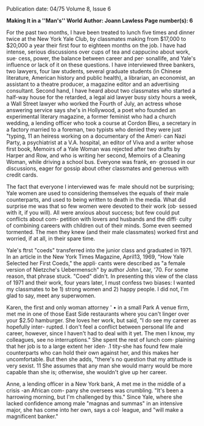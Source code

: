 Publication date: 04/75
Volume 8, Issue 6

**Making It in a ''Man's'' World**
**Author: Joann Lawless**
**Page number(s): 6**

For the past two months, I have been treated to 
lunch five times and dinner twice at the New York 
Yale Club, by classmates making from $17,000 to 
$20,000 a year their first four to eighteen months 
on the job. I have had intense, serious discussions 
over cups of tea and cappucino about work, sue· 
cess, power, the balance between career and per· 
sonallife, and Yale's influence or lack of it on 
these questions. I have interviewed three bankers, 
two lawyers, four law students, several graduate 
students (in Chinese literature, American history 
and public health), a librarian, an economist, an 
assistant to a theatre producer, a magazine editor 
and an advertising consultant. Second hand, I 
have heard about two classmates who started a 
half-way house for the retarded, a legal aid lawyer 
busy sixty hours a week, a Wall Street lawyer who 
worked the Fourth of July, an actress whose 
answering service says she's in Hollywood, a poet 
who founded an experimental literary magazine, 
a former feminist who had a church wedding, a 
lending officer who took a course at Cordon Bleu, 
a secretary in a factory married to a foreman, two 
typists who denied they were just "typing, 
11 an 
heiress working on a documentary of the Ameri· 
can Nazi Party, a psychiatrist at a V.A. hospital, 
an editor of Viva and a writer whose first book, 
Memoirs of a Yale Woman was rejected after two 
drafts by Harper and Row, and who is writing her 
second, Memoirs of a Cleaning Woman, while 
driving a school bus. Everyone was frank, en· 
grossed in our discussions, eager for gossip about 
other classmates and generous with credit cards. 

The fact that everyone I interviewed was fe· 
male should not be surprising; Yale women are 
used to considering themselves the equals of their 
male counterparts, and used to being written to 
death in the media. What did surprise me was that 
so few women were devoted to their work (ob· 
sessed with it, if you will). All were anxious about 
success; but few could put conflicts about com-
petition with lovers and husbands and the diffi· 
culty of combining careers with children out of 
their minds. Some even seemed tormented. The 
men they knew (and their male classmates) 
worked first and worried, if at all, in their spare 
time. 

Yale's ftrst "coeds" transferred into the 
junior class and graduated in 1971. In an article in 
the New York Times Magazine, April13, 1969, 
"How Yale Selected her First Coeds," the appli· 
cants were described as "a female version of 
Nietzche's Uebermensch" by author John Lear, 
'70. For some reason, that phrase stuck. "Coed" 
didn't. In presenting this view of the class of 1971 
and their work, four years later, I must confess 
two biases: I wanted my classmates to be 1) 
strong women and 2) happy people. I did not, I'm 
glad to say, meet any superwomen. 

Karen, the first and only woman attorney 
' • 
in a small Park A venue firm, met me in one of 
those East Side restaurants where you can't linger 
over your $2.50 hamburger. She loves her work, 
but said, "I do see my career as hopefully inter-
rupted. I don't feel a conflict between personal life 
and career, however, since I haven't had to deal 
with it yet. The men I know, my colleagues, see no 
interruptions." She spent the rest of lunch com· 
plaining that her job is to a large extent her iden· 
.1
tity-she has found few male counterparts who 
can hold their own against her, and this makes her 
uncomfortable. But then she adds, "there's no 
question that my attitude is very sexist. 
11 She 
assumes that any man she would marry would be 
more capable than she is; otherwise, she wouldn't 
give up her career. 

Anne, a lending officer in a New York bank, 
A
met me in the middle of a crisis -an African com-
pany she oversees was crumbling. "It's been a 
harrowing morning, but I'm challenged by this." 
Since Yale, where she lacked confidence among 
male "magnas and summas" in an intensive 
major, she has come into her own, says a col· 
league, and "will make a magnificent banker."